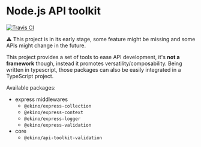 # Node.js API toolkit

[![Travis CI](https://img.shields.io/travis/ekino/node-api-toolkit.svg?style=flat-square)](https://travis-ci.org/ekino/node-api-toolkit)

:warning: This project is in its early stage, some feature might be missing and some APIs might change in the future.

This project provides a set of tools to ease API development, it's **not a framework** though,
instead it promotes versatility/composability.
Being written in typescript, those packages can also be easily integrated in a TypeScript project.

Available packages:

-   express middlewares
    -   `@ekino/express-collection`
    -   `@ekino/express-context`
    -   `@ekino/express-logger`
    -   `@ekino/express-validation`
-   core
    -   `@ekino/api-toolkit-validation`
